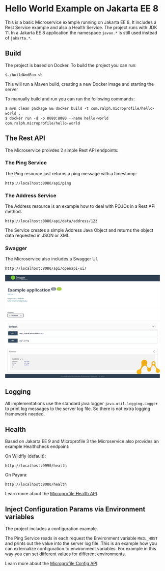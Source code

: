 # Hello World Example on Jakarta EE 8

This is a basic Microservice example running on Jakarta EE 8. It includes a Rest Service example and also a Health Service.
The project runs with JDK 11. In a Jakarta EE 8 application the namespace `javax.*` is still used instead of `jakarta.*`.


## Build

The project is based on Docker. To build the project you can run:

	$./buildAndRun.sh

This will run a Maven build, creating a new Docker image and starting the server

To manually build and run you can run the following commands:


	$ mvn clean package && docker build -t com.ralph.microprofile/hello-world .
	$ docker run -d -p 8080:8080 --name hello-world com.ralph.microprofile/hello-world 
	


	
## The Rest API

The Microservice proivdes 2 simple Rest API endpoints:

### The Ping Service

The Ping resource just returns a ping message with a timestamp:

	http://localhost:8080/api/ping


### The Address Service

The Address resource is an example how to deal with POJOs in a Rest API method.

	http://localhost:8080/api/data/address/123

The Service creates a simple Address Java Object and returns the object data requested in JSON or XML
	
	

### Swagger	

The Microservice also includes a Swagger UI.

	http://localhost:8080/api/openapi-ui/
	

<img src="../doc/images/swagger_ui.png" />	


## Logging

All implementations use the standard java logger `java.util.logging.Logger` to print log messages to the server log file. So there is not extra logging framework needed.
	
## Health 

Based on Jakarta EE 9 and Microprofile 3 the Microservice also provides an example Healthcheck endpoint:

On Wildfly (default): 

	http://localhost:9990/health
	
On Payara: 

	http://localhost:8080/health

	
Learn more about the [Microprofile Health API](https://microprofile.io/project/eclipse/microprofile-health).	
	
## Inject Configuration Params via Environment variables

The project includes a configuration example. 

The Ping Service reads in each request the Environment variable `MAIL_HOST` and prints out the value into the server log file.
This is an example how you can externalize configuration to environment variables. For example in this way you can set different values for different environments. 

Learn more about the [Microprofile Config API](https://microprofile.io/project/eclipse/microprofile-config).



	